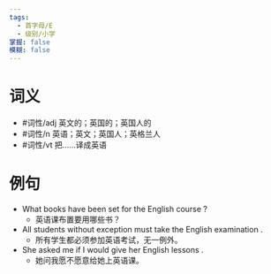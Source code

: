 ```yaml
---
tags:
  - 首字母/E
  - 级别/小学
掌握: false
模糊: false
---
```

# 词义
- #词性/adj  英文的；英国的；英国人的
- #词性/n  英语；英文；英国人；英格兰人
- #词性/vt  把……译成英语
# 例句
- What books have been set for the English course ?
	- 英语课布置要用哪些书？
- All students without exception must take the English examination .
	- 所有学生都必须参加英语考试，无一例外。
- She asked me if I would give her English lessons .
	- 她问我愿不愿意给她上英语课。
